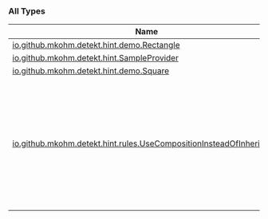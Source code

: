 

### All Types

| Name | Summary |
|---|---|
| [io.github.mkohm.detekt.hint.demo.Rectangle](../io.github.mkohm.detekt.hint.demo/-rectangle/index.md) |  |
| [io.github.mkohm.detekt.hint.SampleProvider](../io.github.mkohm.detekt.hint/-sample-provider/index.md) |  |
| [io.github.mkohm.detekt.hint.demo.Square](../io.github.mkohm.detekt.hint.demo/-square/index.md) |  |
| [io.github.mkohm.detekt.hint.rules.UseCompositionInsteadOfInheritance](../io.github.mkohm.detekt.hint.rules/-use-composition-instead-of-inheritance/index.md) | A rule suggesting the use of composition instead of inheritance. It will help you test for Liskov Substitution and make sure that correct |
